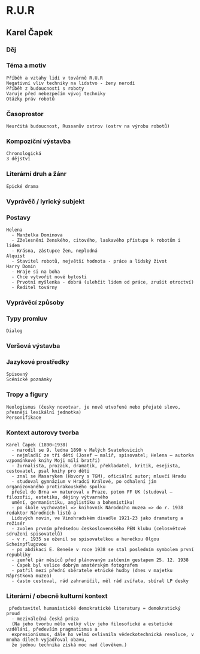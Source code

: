# R.U.R
## Karel Čapek
 ### Děj

### Téma a motiv
    Příběh a vztahy lidí v továrně R.U.R
    Negativní vliv techniky na lidstvo - ženy nerodí
    Příběh z budoucnosti s roboty
    Varuje před nebezpečím vývoj techniky
    Otázky práv robotů
### Časoprostor
    Neurčitá budoucnost, Russanův ostrov (ostrv na výrobu robotů)
### Kompoziční výstavba
    Chronologická
    3 dějství
### Literární druh a žánr
    Epické drama
### Vyprávěč / lyrický subjekt
  
### Postavy
    Helena
      - Manželka Dominova
      - Zželesnění ženského, citového, laskavého přístupu k robotům i lidem
      - Krásna, zástupce žen, neplodná
    Alquist
      - Stavitel robotů, největší hodnota - práce a lidský život
    Harry Domin
      - Hraje si na boha
      - Chce vytvořit nové bytosti
      - Prvotní myšlenka - dobrá (ulehčit lidem od práce, zrušit otroctví)
      - Ředitel továrny
### Vyprávěcí způsoby
    
### Typy promluv
    Dialog
### Veršová výstavba
### Jazykové prostředky
    Spisovný
    Scénické poznámky
### Tropy a figury
    Neologismus (česky novotvar, je nově utvořené nebo přejaté slovo, přesněji lexikální jednotka)
    Personifikace
### Kontext autorovy tvorba
    Karel Čapek (1890–1938)
      - narodil se 9. ledna 1890 v Malých Svatoňovicích
      - nejmladší ze tří dětí (Josef – malíř, spisovatel; Helena – autorka vzpomínkové knihy Moji milí bratři)
      - žurnalista, prozaik, dramatik, překladatel, kritik, esejista, cestovatel, psal knihy pro děti
      - znal se Masarykem (Hovory s TGM), oficiální autor; mluvčí Hradu
      - studoval gymnázium v Hradci Králové, po odhalení jím organizovaného protirakouského spolku
      přešel do Brna => maturoval v Praze, potom FF UK (studoval – filozofii, estetiku, dějiny výtvarného
      umění, germanistiku, anglistiku a bohemistiku)
      - po škole vychovatel => knihovník Národního muzea => do r. 1938 redaktor Národních listů a
      Lidových novin, ve Vinohradském divadle 1921-23 jako dramaturg a režisér
      - zvolen prvním předsedou československého PEN klubu (celosvětové sdružení spisovatelů)
      - v r. 1935 se oženil se spisovatelkou a herečkou Olgou Scheinpflugovou
      - po abdikaci E. Beneše v roce 1938 se stal posledním symbolem první republiky
      - zemřel pár měsíců před plánovaným zatčením gestapem 25. 12. 1938
      - Čapek byl velice dobrým amatérským fotografem
      - patřil mezi přední sběratele etnické hudby (dnes v majetku Náprstkova muzea)
      - často cestoval, rád zahraničil, měl rád zvířata, sbíral LP desky
### Literární / obecně kulturní kontext
     představitel humanistické demokratické literatury = demokratický proud
      - meziválečná česká próza
      (Na jeho tvorbu mělo velký vliv jeho filosofické a estetické vzdělání, především pragmatismus a
      expresionismus, dále ho velmi ovlivnila vědeckotechnická revoluce, v mnoha dílech vyjadřoval obavu,
      že jednou technika získá moc nad člověkem.)
  



